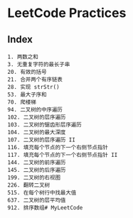 # LeetCode Practices
## Index
    1. 两数之和
    3. 无重复字符的最长子串
    20. 有效的括号
    21. 合并两个有序链表
    28. 实现 strStr()
    53. 最大子序和
    70. 爬楼梯
    94. 二叉树的中序遍历
    102. 二叉树的层序遍历
    103. 二叉树的锯齿形层序遍历
    104. 二叉树的最大深度
    107. 二叉树的层序遍历 II
    116. 填充每个节点的下一个右侧节点指针
    117. 填充每个节点的下一个右侧节点指针 II
    144. 二叉树的前序遍历
    145. 二叉树的后序遍历
    199. 二叉树的右视图
    226. 翻转二叉树
    515. 在每个树行中找最大值
    637. 二叉树的层平均值
    912. 排序数组# MyLeetCode
